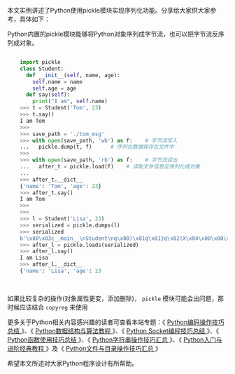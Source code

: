本文实例讲述了Python使用pickle模块实现序列化功能。分享给大家供大家参考，具体如下：

Python内置的pickle模块能够将Python对象序列成字节流，也可以把字节流反序列成对象。

```python

    import pickle
    class Student:
      def __init__(self, name, age):
        self.name = name
        self.age = age
      def say(self):
        print("I am", self.name)
    >>> t = Student('Tom', 23)
    >>> t.say()
    I am Tom
    >>>
    >>> save_path = './tom_msg'
    >>> with open(save_path, 'wb') as f:    # 字节流写入
    ...   pickle.dump(t, f)      # 序列化数据保存在文件中
    >>>
    >>> with open(save_path, 'rb') as f:    # 字节流读出
    ...   after_t = pickle.load(f)    # 读取文件信息反序列化成对象
    ...
    >>> after_t.__dict__
    {'name': 'Tom', 'age': 23}
    >>> after_t.say()
    I am Tom
    >>>
    >>>
    >>> l = Student('Lisa', 23)
    >>> serialized = pickle.dumps(l)
    >>> serialized
    b'\x80\x03c__main__\nStudent\nq\x00)\x81q\x01}q\x02(X\x04\x00\x00\x00nameq\x03X\x04\x00\x00\x00Lisaq\x04X\x03\x00\x00\x00ageq\x05K\x17ub.'
    >>> after_l = pickle.loads(serialized)
    >>> after_l.say()
    I am Lisa
    >>> after_l.__dict__
    {'name': 'Lisa', 'age': 23
    
    
```

如果比较复杂的操作(对象属性更变，添加删除)， ` pickle ` 模块可能会出问题，那时候应该结合 ` copyreg ` 来使用

更多关于Python相关内容感兴趣的读者可查看本站专题：《 [ Python编码操作技巧总结
](//www.jb51.net/Special/788.htm) 》、《 [ Python数据结构与算法教程
](//www.jb51.net/Special/663.htm) 》、《 [ Python Socket编程技巧总结
](//www.jb51.net/Special/648.htm) 》、《 [ Python函数使用技巧总结
](//www.jb51.net/Special/642.htm) 》、《 [ Python字符串操作技巧汇总
](//www.jb51.net/Special/636.htm) 》、《 [ Python入门与进阶经典教程
](//www.jb51.net/Special/520.htm) 》及《 [ Python文件与目录操作技巧汇总
](//www.jb51.net/Special/516.htm) 》

希望本文所述对大家Python程序设计有所帮助。

